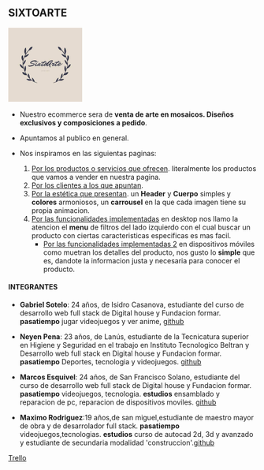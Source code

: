 ## **SIXTOARTE** ##

<img src="/img/logo/logoprincipal.jpg" width="150">

- Nuestro ecommerce sera de **venta de arte en mosaicos. Diseños exclusivos y composiciones a pedido**.

- Apuntamos al publico en general.

- Nos inspiramos en las siguientas paginas:  
    1. [Por los productos o servicios que ofrecen](https://www.facebook.com/sixtoarte-106659301512267). literalmente los productos que vamos a vender en nuestra pagina.
    2. [Por los clientes a los que apuntan](https://buenosairesmosaicos.mitiendanube.com/).
    3. [Por la estética que presentan](https://mitiendadearte.com/). un **Header** y **Cuerpo** simples y **colores** armoniosos, un **carrousel** en la que cada imagen tiene su propia animacion.
    4. [Por las funcionalidades implementadas](https://www.mercadolibre.com.ar/) en desktop nos llamo la atencion el **menu** de filtros del lado izquierdo con el cual buscar un producto con ciertas caracteristicas especificas es mas facil.
        - [Por las funcionalidades implementadas 2](https://www.garbarino.com/) en dispositivos móviles como muetran los  detalles del producto, nos gusto lo **simple** que es, dandote la informacion justa y necesaria para conocer el producto.


#### **INTEGRANTES** ####

  - **Gabriel Sotelo**: 24 años, de Isidro Casanova, estudiante del curso de desarrollo web full stack de Digital house y Fundacion formar. **pasatiempo** jugar videojuegos y ver anime, [github](https://github.com/GabrieSotelo97)

  - **Neyen Pena**: 23 años, de Lanús, estudiante de la Tecnicatura superior en Higiene y Seguridad en el trabajo en Instituto Tecnologico Beltran y Desarrollo web full stack en Digital house y Fundacion formar. **pasatiempo** Deportes, tecnologia y videojuegos. [github](https://github.com/NEYENPENA)

- **Marcos Esquivel**: 24 años, de San Francisco Solano, estudiante del curso de desarrollo web full stack de Digital house y Fundacion formar. **pasatiempo** videojuegos, tecnologia. **estudios** ensamblado y reparacion de pc, reparacion de dispositivos moviles. [github](https://github.com/MarcosEsquivel)

- **Maximo Rodriguez**:19 años,de san miguel,estudiante de maestro mayor de obra y de desarrolador full stack. **pasatiempo** videojuegos,tecnologias. **estudios** curso de autocad 2d, 3d y avanzado y estudiante de secundaria modalidad 'construccion'.[github](https://github.com/Maximo-Rodriguez)


[Trello](https://trello.com/b/wMI4zijm/proyecto-sixtoarte)